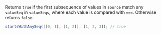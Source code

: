 Returns `true` if the first subsequence of values in `source` match any `valueSeq` in `valueSeqs`, where each value is compared with `===`. Otherwise returns `false`.

```js
startsWithAnySeq([[0, 1], [1, 2]], [1, 2, 3]); // true
```
